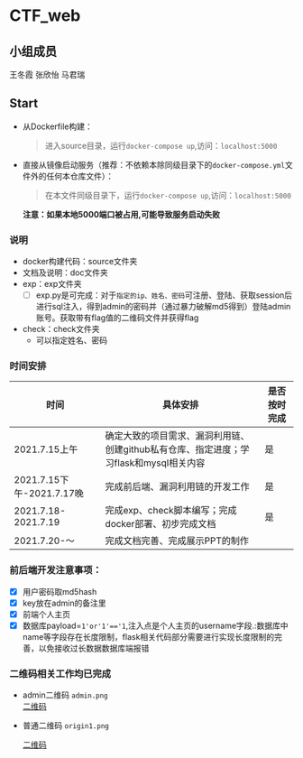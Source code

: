 # CTF_web

## 小组成员

王冬霞 张欣怡 马君瑞

## Start

+ 从Dockerfile构建：

  >进入source目录，运行`docker-compose up`,访问：`localhost:5000`

+ 直接从镜像启动服务（推荐：不依赖本除同级目录下的`docker-compose.yml`文件外的任何本仓库文件）：

  >在本文件同级目录下，运行`docker-compose up`,访问：`localhost:5000`

  **注意：如果本地5000端口被占用,可能导致服务启动失败**

### 说明
+ docker构建代码：source文件夹
+ 文档及说明：doc文件夹
+ exp：exp文件夹
  - [ ] exp.py是可完成：对于`指定的ip、姓名、密码`可注册、登陆、获取session后进行sql注入，得到admin的密码并（通过暴力破解md5得到）登陆admin账号。获取带有flag值的二维码文件并获得flag
+ check：check文件夹
  + 可以指定姓名、密码

### 时间安排

| 时间                      | 具体安排                                                     | 是否按时完成 |
| ------------------------- | ------------------------------------------------------------ | ------------ |
| 2021.7.15上午             | 确定大致的项目需求、漏洞利用链、创建github私有仓库、指定进度；学习flask和mysql相关内容 | 是           |
| 2021.7.15下午-2021.7.17晚 | 完成前后端、漏洞利用链的开发工作                             | 是           |
| 2021.7.18-2021.7.19       | 完成exp、check脚本编写；完成docker部署、初步完成文档         | 是           |
| 2021.7.20-～              | 完成文档完善、完成展示PPT的制作                              |              |

### 前后端开发注意事项：  

- [x] 用户密码取md5hash
- [x] key放在admin的备注里
- [x] 前端个人主页
- [x] 数据库payload=`1'or'1'=='1`,注入点是个人主页的username字段.:数据库中name等字段存在长度限制，flask相关代码部分需要进行实现长度限制的完善，以免接收过长数据数据库端报错

### 二维码相关工作均已完成 
* admin二维码 `admin.png`  
  [二维码](https://github.com/kate123wong/CTF_web/blob/development/doc/%E4%BA%8C%E7%BB%B4%E7%A0%81%E7%9B%B8%E5%85%B3%E8%AF%B4%E6%98%8E%E6%96%87%E6%A1%A3/image/admin.png)  

* 普通二维码 `origin1.png`  
  
  [二维码](https://github.com/kate123wong/CTF_web/blob/development/doc/%E4%BA%8C%E7%BB%B4%E7%A0%81%E7%9B%B8%E5%85%B3%E8%AF%B4%E6%98%8E%E6%96%87%E6%A1%A3/image/origin1.png)

